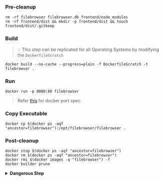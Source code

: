 ### Pre-cleanup
```shell
rm -rf filebrowser filebrowser.db frontend/node_modules
rm -rf frontend/dist && mkdir -p frontend/dist && touch frontend/dist/.gitkeep
```

### Build
> :bulb: This step can be replicated for all Operating Systems by modifying the `DockerfileScratch`
```shell
docker build --no-cache --progress=plain -f DockerfileScratch -t filebrowser .
```

### Run
```shell
docker run -p 8080:80 filebrowser
```

> Refer [this][stackoverflow] for docker port spec

### Copy Executable
```shell
docker cp $(docker ps -aqf "ancestor=filebrowser"):/opt/filebrowser/filebrowser .
```

### Post-cleanup
```shell
docker stop $(docker ps -aqf "ancestor=filebrowser")
docker rm $(docker ps -aqf "ancestor=filebrowser")
docker rmi $(docker images -q "filebrowser") -f
docker builder prune
```

<details>
<summary><strong>Dangerous Step</strong></summary>

> :warning: Delete all containers, images and build cache

```shell
docker stop $(docker ps -a -q)
docker rm $(docker ps -a -q)
docker rmi $(docker images -q) -f
docker builder prune
```
</details>

[stackoverflow]: https://stackoverflow.com/a/62125889
